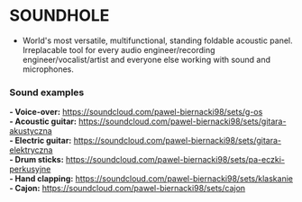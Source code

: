 # SOUNDHOLE

- World's most versatile, multifunctional, standing foldable acoustic panel. Irreplacable tool for every audio engineer/recording engineer/vocalist/artist and everyone else working with sound and microphones.

### Sound examples
**- Voice-over:** https://soundcloud.com/pawel-biernacki98/sets/g-os  
**- Acoustic guitar:** https://soundcloud.com/pawel-biernacki98/sets/gitara-akustyczna  
**- Electric guitar:** https://soundcloud.com/pawel-biernacki98/sets/gitara-elektryczna  
**- Drum sticks:** https://soundcloud.com/pawel-biernacki98/sets/pa-eczki-perkusyjne  
**- Hand clapping:** https://soundcloud.com/pawel-biernacki98/sets/klaskanie  
**- Cajon:** https://soundcloud.com/pawel-biernacki98/sets/cajon  

